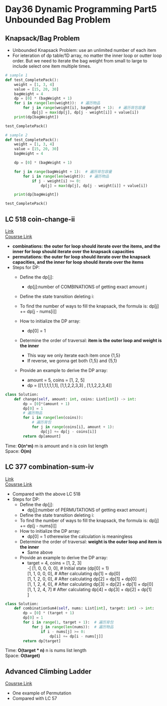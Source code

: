 # Day36 Dynamic Programming Part5 Unbounded Bag Problem
## Knapsack/Bag Problem
- Unbounded Knapsack Problem: use an unlimited number of each item
- For ieteration of dp table/1D array, no matter the inner loop or outter loop order. But we need to iterate the bag weight from small to large to include select one item multiple times.
```python
# sample 1
def test_CompletePack():
    weight = [1, 3, 4]
    value = [15, 20, 30]
    bagWeight = 4
    dp = [0] * (bagWeight + 1)
    for i in range(len(weight)):  # 遍历物品
        for j in range(weight[i], bagWeight + 1):  # 遍历背包容量
            dp[j] = max(dp[j], dp[j - weight[i]] + value[i])
    print(dp[bagWeight])

test_CompletePack()

# sample 2
def test_CompletePack():
    weight = [1, 3, 4]
    value = [15, 20, 30]
    bagWeight = 4

    dp = [0] * (bagWeight + 1)

    for j in range(bagWeight + 1):  # 遍历背包容量
        for i in range(len(weight)):  # 遍历物品
            if j - weight[i] >= 0:
                dp[j] = max(dp[j], dp[j - weight[i]] + value[i])

    print(dp[bagWeight])

test_CompletePack()
```

##  LC 518 coin-change-ii
[Link](https://leetcode.com/problems/coin-change-ii/description/)   
[Cousrse Link](https://programmercarl.com/0518.%E9%9B%B6%E9%92%B1%E5%85%91%E6%8D%A2II.html)
- **combinations: the outer for loop should iterate over the items, and the inner for loop should iterate over the knapsack capacities**
- **permutations: the outer for loop should iterate over the knapsack capacities, and the inner for loop should iterate over the items**
- Steps for DP:
    - Define the dp[j]:
        - dp[j]:number of COMBINATIONS of getting exact amount j
    - Define the state transition deleting i:
    -   To find the number of ways to fill the knapsack, the formula is: dp[j] += dp[j - nums[i]]
    - How to initialize the DP array: 
        -  dp[0] = 1
    - Determine the order of traversal: **item is the outer loop and weight is the inner**
      - This way we only iterate each item once {1,5}
      - If reverse, we gonna get both {1,5} and {5,1}

    - Provide an example to derive the DP array:
        -  amount = 5, coins = [1, 2, 5]
        - dp = [[1,1,1,1,1,1], [1,1,2,2,3,3] , [1,1,2,2,3,4]]
```python
class Solution:
    def change(self, amount: int, coins: List[int]) -> int:
        dp = [0]*(amount + 1)
        dp[0] = 1
        # 遍历物品
        for i in range(len(coins)):
            # 遍历背包
            for j in range(coins[i], amount + 1):
                dp[j] += dp[j - coins[i]]
        return dp[amount]
```
Time: **O(n^m)** m is amount and n is coin list length               
Space: **O(m)** 

##  LC 377 combination-sum-iv
[Link](https://leetcode.com/problems/combination-sum-iv/description/)   
[Cousrse Link](https://programmercarl.com/0377.%E7%BB%84%E5%90%88%E6%80%BB%E5%92%8C%E2%85%A3.html#%E7%AE%97%E6%B3%95%E5%85%AC%E5%BC%80%E8%AF%BE)
- Compared with the above LC 518
- Steps for DP:
    - Define the dp[j]:
        - dp[j]:number of PERMUTATIONS of getting exact amount j
    - Define the state transition deleting i:
    -   To find the number of ways to fill the knapsack, the formula is: dp[j] += dp[j - nums[i]]
    - How to initialize the DP array: 
        -  dp[0] = 1 otherewise the calculation is meaningless
    - Determine the order of traversal: **weight is the outer loop and item is the inner**
      - Same above
    - Provide an example to derive the DP array:
        -  target = 4, coins = [1, 2, 3]     
        -[  [1, 0, 0, 0, 0],  # Initial state (dp[0] = 1)    
              [1, 1, 0, 0, 0],  # After calculating dp[1] = dp[0]     
              [1, 1, 2, 0, 0],  # After calculating dp[2] = dp[1] + dp[0]     
              [1, 1, 2, 4, 0],  # After calculating dp[3] = dp[2] + dp[1] + dp[0]     
              [1, 1, 2, 4, 7]   # After calculating dp[4] = dp[3] + dp[2] + dp[1]     
            ]      

```python
class Solution:
    def combinationSum4(self, nums: List[int], target: int) -> int:
        dp = [0] * (target + 1)
        dp[0] = 1
        for i in range(1, target + 1):  # 遍历背包
            for j in range(len(nums)):  # 遍历物品
                if i - nums[j] >= 0:
                    dp[i] += dp[i - nums[j]]
        return dp[target]


```
Time: **O(target * n)**  n is nums list length               
Space: **O(target)** 

##  Advanced Climbing Ladder
[Cousrse Link](https://programmercarl.com/0070.%E7%88%AC%E6%A5%BC%E6%A2%AF%E5%AE%8C%E5%85%A8%E8%83%8C%E5%8C%85%E7%89%88%E6%9C%AC.html)
- One example of Permutation
- Compared with LC 57
